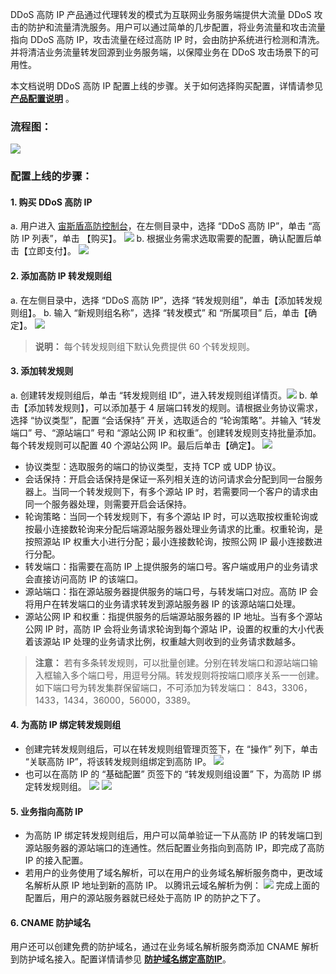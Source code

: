  DDoS 高防 IP 产品通过代理转发的模式为互联网业务服务端提供大流量 DDoS 攻击的防护和流量清洗服务。用户可以通过简单的几步配置，将业务流量和攻击流量指向 DDoS 高防 IP，攻击流量在经过高防 IP 时，会由防护系统进行检测和清洗。并将清洁业务流量转发回源到业务服务端，以保障业务在 DDoS 攻击场景下的可用性。
 
本文档说明 DDoS 高防 IP 配置上线的步骤。关于如何选择购买配置，详情请参见 [**产品配置说明**](https://cloud.tencent.com/document/product/685/18798) 。

### 流程图：

![](https://main.qcloudimg.com/raw/48e9b7f84f1b21822b4bd41a70b5ab73.jpg)
### 配置上线的步骤：
#### 1. 购买 DDoS 高防 IP
a. 用户进入 [宙斯盾高防控制台](https://console.cloud.tencent.com/gamesec)，在左侧目录中，选择 “DDoS 高防 IP”，单击 “高防 IP 列表”，单击 【购买】。
![](https://i.imgur.com/tJ4TUFW.png)
b. 根据业务需求选取需要的配置，确认配置后单击【立即支付】。
![](https://i.imgur.com/11lF1ZC.png)

#### 2. 添加高防 IP 转发规则组
a. 在左侧目录中，选择 “DDoS 高防 IP”，选择 “转发规则组”，单击【添加转发规则组】。
b. 输入 “新规则组名称”，选择 “转发模式” 和 “所属项目” 后，单击【确定】。
![](https://i.imgur.com/oyLDU7z.png)
>**说明：**
>每个转发规则组下默认免费提供 60 个转发规则。

#### 3. 添加转发规则
a. 创建转发规则组后，单击 “转发规则组 ID”，进入转发规则组详情页。![](https://i.imgur.com/zyGhr8u.png)
b. 单击【添加转发规则】，可以添加基于 4 层端口转发的规则。请根据业务协议需求，选择 “协议类型”，配置 “会话保持” 开关，选取适合的 “轮询策略”。并输入 “转发端口” 号、“源站端口” 号和 “源站公网 IP 和权重”。创建转发规则支持批量添加。每个转发规则可以配置 40 个源站公网 IP。最后后单击【确定】。
![](https://i.imgur.com/gYotHBA.png)
 - 协议类型：选取服务的端口的协议类型，支持 TCP 或 UDP 协议。
 - 会话保持：开启会话保持是保证一系列相关连的访问请求会分配到同一台服务器上。当同一个转发规则下，有多个源站 IP 时，若需要同一个客户的请求由同一个服务器处理，则需要开启会话保持。
 - 轮询策略：当同一个转发规则下，有多个源站 IP 时，可以选取按权重轮询或按最小连接数轮询来分配后端源站服务器处理业务请求的比重。权重轮询，是按照源站 IP 权重大小进行分配；最小连接数轮询，按照公网 IP 最小连接数进行分配。
 - 转发端口：指需要在高防 IP 上提供服务的端口号。客户端或用户的业务请求会直接访问高防 IP 的该端口。
 - 源站端口：指在源站服务器提供服务的端口号，与转发端口对应。高防 IP 会将用户在转发端口的业务请求转发到源站服务器 IP 的该源站端口处理。
 - 源站公网 IP 和权重：指提供服务的后端源站服务器的 IP 地址。当有多个源站公网 IP 时，高防 IP 会将业务请求轮询到每个源站 IP，设置的权重的大小代表着该源站 IP 处理的业务请求比例，权重越大则收到的业务请求数越多。
 >**注意：**
 >若有多条转发规则，可以批量创建。分别在转发端口和源站端口输入框输入多个端口号，用逗号分隔。转发规则将按端口顺序关系一一创建。
>如下端口号为转发集群保留端口，不可添加为转发端口：
843，3306，1433，1434，36000，56000，3389。

#### 4. 为高防 IP 绑定转发规则组
 - 创建完转发规则组后，可以在转发规则组管理页签下，在 “操作” 列下，单击 “关联高防 IP”，将该转发规则组绑定到高防 IP。
![](https://i.imgur.com/E610PTc.png)
 - 也可以在高防 IP 的 “基础配置” 页签下的 “转发规则组设置” 下，为高防 IP 绑定转发规则组。
![](https://i.imgur.com/OH296qk.png)
![](https://i.imgur.com/Pta6qED.png)

#### 5. 业务指向高防 IP
 -  为高防 IP 绑定转发规则组后，用户可以简单验证一下从高防 IP 的转发端口到源站服务器的源站端口的连通性。然后配置业务指向到高防 IP，即完成了高防 IP 的接入配置。
 - 若用户的业务使用了域名解析，可以在用户的业务域名解析服务商中，更改域名解析从原 IP 地址到新的高防 IP。
以腾讯云域名解析为例：
![](https://i.imgur.com/lbX9uhx.png)
完成上面的配置后，用户的源站服务器就已经处于高防 IP 的防护之下了。
#### 6. CNAME 防护域名
用户还可以创建免费的防护域名，通过在业务域名解析服务商添加 CNAME 解析到防护域名接入。配置详情请参见 [**防护域名绑定高防IP**](https://cloud.tencent.com/document/product/685/18808)。






